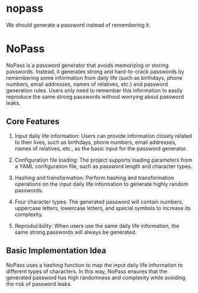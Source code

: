 # nopass
We should generate a password instead of remembering it.

# NoPass

NoPass is a password generator that avoids memorizing or storing passwords.
Instead, it generates strong and hard-to-crack passwords by remembering
some information from daily life (such as birthdays, phone numbers, email addresses, names of relatives, etc.)
and password generation rules.
Users only need to remember this information to easily reproduce the same strong passwords without worrying about password leaks.

## Core Features

1. Input daily life information: Users can provide information closely related to their lives,
such as birthdays, phone numbers, email addresses, names of relatives, etc., as the basic input for the password generator.

2. Configuration file loading: The project supports loading parameters from a YAML configuration file, such as password length and character types.

3. Hashing and transformation: Perform hashing and transformation operations on the input daily life information to generate highly random passwords.

4. Four character types: The generated password will contain numbers, uppercase letters, lowercase letters, and special symbols to increase its complexity.

5. Reproducibility: When users use the same daily life information, the same strong passwords will always be generated.

## Basic Implementation Idea

NoPass uses a hashing function to map the input daily life information to different types of characters.
In this way, NoPass ensures that the generated password has high randomness and complexity while avoiding the risk of password leaks.
